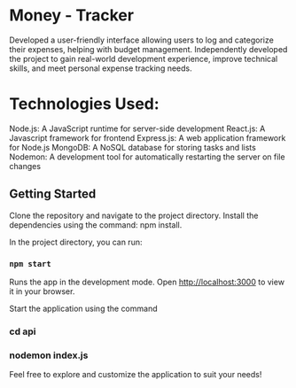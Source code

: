 # Money - Tracker
Developed a user-friendly interface allowing users to log and categorize their expenses, helping with budget management.
Independently developed the project to gain real-world development experience, improve technical skills, and meet personal expense tracking needs.

# Technologies Used:
Node.js: A JavaScript runtime for server-side development
React.js: A Javascript framework for frontend
Express.js: A web application framework for Node.js
MongoDB: A NoSQL database for storing tasks and lists
Nodemon: A development tool for automatically restarting the server on file changes

## Getting Started

Clone the repository and navigate to the project directory.
Install the dependencies using the command: npm install.

In the project directory, you can run:
### `npm start`
Runs the app in the development mode.
Open [http://localhost:3000](http://localhost:3000) to view it in your browser.

Start the application using the command
### cd api
### nodemon index.js

Feel free to explore and customize the application to suit your needs!
